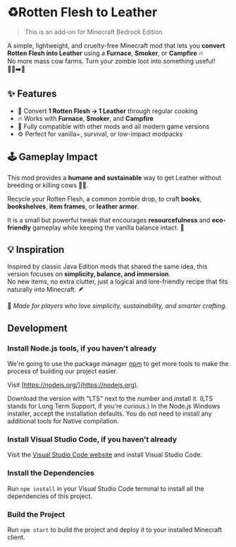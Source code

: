 # ♻️Rotten Flesh to Leather
> This is an add-on for Minecraft Bedrock Edition.

A simple, lightweight, and cruelty-free Minecraft mod that lets you **convert Rotten Flesh into Leather** using a **Furnace**, **Smoker**, or **Campfire** 🔥  
No more mass cow farms. Turn your zombie loot into something useful! 🧟‍♂️➡️👖

## ✨ Features
- 🧱 Convert **1 Rotten Flesh → 1 Leather** through regular cooking  
- 🔥 Works with **Furnace**, **Smoker**, and **Campfire**  
- 🧩 Fully compatible with other mods and all modern game versions  
- ⚙️ Perfect for vanilla+, survival, or low-impact modpacks  

## 🕹️ Gameplay Impact
This mod provides a **humane and sustainable** way to get Leather without breeding or killing cows 🐄💚.  

Recycle your Rotten Flesh, a common zombie drop, to craft **books**, **bookshelves**, **item frames**, or **leather armor**.  

It is a small but powerful tweak that encourages **resourcefulness** and **eco-friendly** gameplay while keeping the vanilla balance intact. 🌱


## 💡 Inspiration
Inspired by classic Java Edition mods that shared the same idea, this version focuses on **simplicity, balance, and immersion**.  
No new items, no extra clutter, just a logical and lore-friendly recipe that fits naturally into Minecraft. 🪶  

👤 *Made for players who love simplicity, sustainability, and smarter crafting.*


## Development

### Install Node.js tools, if you haven't already

We're going to use the package manager [npm](https://www.npmjs.com/package/npm) to get more tools to make the process of building our project easier.

Visit [https://nodejs.org/](https://nodejs.org).

Download the version with "LTS" next to the number and install it. (LTS stands for Long Term Support, if you're curious.) In the Node.js Windows installer, accept the installation defaults. You do not need to install any additional tools for Native compilation.

### Install Visual Studio Code, if you haven't already

Visit the [Visual Studio Code website](https://code.visualstudio.com) and install Visual Studio Code.

### Install the Dependencies

Run `npm install` in your Visual Studio Code terminal to install all the dependencies of this project.

### Build the Project

Run `npm start` to build the project and deploy it to your installed Minecraft client.
